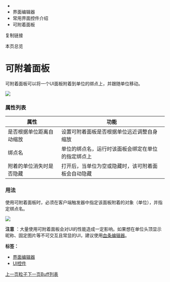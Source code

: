   * [](/)
  * 界面编辑器
  * 常用界面控件介绍
  * 可附着面板

复制链接

本页总览

# 可附着面板

可附着面板可以将一个UI面板附着到单位的绑点上，并跟随单位移动。

![](https://doc.sce.xd.com/assets/images/AttachablePanel-c4e62ee9b7c3df60ab953e7f8c63d36c.gif)

### 属性列表[​](/Manual/UIEditor/Components/AttachablePanel#属性列表 "属性列表的直接链接")

属性| 功能  
---|---  
是否根据单位距离自动缩放| 设置可附着面板是否根据单位远近调整自身缩放  
绑点名| 单位的绑点名，运行时该面板会绑定在单位的指定绑点上  
附着的单位消失时是否隐藏| 打开后，当单位为空或隐藏时，该可附着面板会自动隐藏  
  
### 用法[​](/Manual/UIEditor/Components/AttachablePanel#用法 "用法的直接链接")

使用可附着面板时，必须在客户端触发器中指定该面板附着的对象（单位），并指定绑点名。

![](https://doc.sce.xd.com/assets/images/AttachablePanelExample-6c4909513acf37ae1bd86ae4c183a1a1.png)

**注意**
：大量使用可附着面板会对UI的性能造成一定影响。如果想在单位头顶显示昵称、固定图片等不可交互且常显的UI，建议使用[血条编辑器](/Manual/HealthBarEditor/HealthBarEditor)。

**标签：**

  * [界面编辑器](/tags/界面编辑器)
  * [UI控件](/tags/ui控件)

[上一页粒子](/Manual/UIEditor/Components/UIParticle)[下一页Buff列表](/Manual/UIEditor/Components/BuffList)


